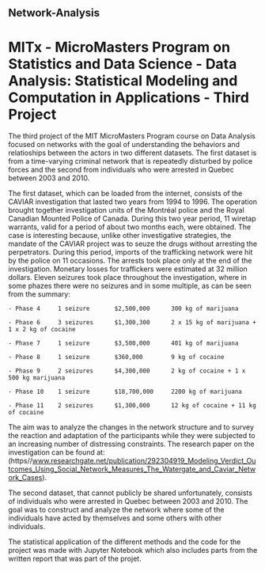 ## Network-Analysis

# MITx - MicroMasters Program on Statistics and Data Science - Data Analysis: Statistical Modeling and Computation in Applications - Third Project

The third project of the MIT MicroMasters Program course on Data Analysis focused on networks with the goal of understanding the behaviors and relatioships between the actors in two different datasets. The first dataset is from a time-varying criminal network that is repeatedly disturbed by police forces and the second from individuals who were arrested in Quebec between 2003 and 2010.

The first dataset, which can be loaded from the internet, consists of the CAVIAR investigation that lasted two years from 1994 to 1996. The operation brought together investigation units of the Montréal police and the Royal Canadian Mounted Police of Canada. During this two year period, 11 wiretap warrants, valid for a period of about two months each, were obtained. The case is interesting because, unlike other investigative strategies, the mandate of the CAVIAR project was to seuze the drugs without arresting the perpetrators. During this period, imports of the trafficking network were hit by the police on 11 occasions. The arrests took place only at the end of the investigation. Monetary losses for traffickers were estimated at 32 million dollars. Eleven seizures took place throughout the investigation, where in some phazes there were no seizures and in some multiple, as can be seen from the summary:

    - Phase 4     1 seizure       $2,500,000      300 kg of marijuana
  
    - Phase 6     3 seizures      $1,300,300      2 x 15 kg of marijuana + 1 x 2 kg of cocaine
  
    - Phase 7     1 seizure       $3,500,000      401 kg of marijuana
  
    - Phase 8     1 seizure       $360,000        9 kg of cocaine
  
    - Phase 9     2 seizures      $4,300,000      2 kg of cocaine + 1 x 500 kg marijuana
  
    - Phase 10    1 seizure       $18,700,000     2200 kg of marijuana
  
    - Phase 11    2 seizures      $1,300,000      12 kg of cocaine + 11 kg of cocaine
  
The aim was to analyze the changes in the network structure and to survey the reaction and adaptation of the participants while they were subjected to an increasing number of distressing constraints. The research paper on the investigation can be found at: 
(https//www.researchgate.net/publication/292304919_Modeling_Verdict_Outcomes_Using_Social_Network_Measures_The_Watergate_and_Caviar_Network_Cases).
  
The second dataset, that cannot publicly be shared unfortunately, consists of individuals who were arrested in Quebec between 2003 and 2010. The goal was to construct and analyze the network where some of the individuals have acted by themselves and some others with other individuals. 
  
The statistical application of the different methods and the code for the project was made with Jupyter Notebook which also includes parts from the written report that was part of the projet.



